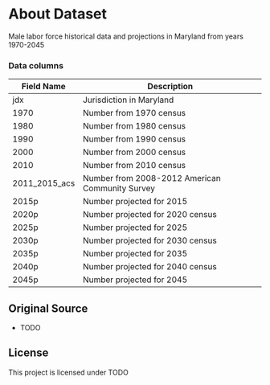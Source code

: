 # About Dataset

Male labor force historical data and projections in Maryland from years 1970-2045

### Data columns

| Field Name    | Description                                     |
| ------------- | ----------------------------------------------- |
| jdx           | Jurisdiction in Maryland                        |
| 1970          | Number from 1970 census                         |
| 1980          | Number from 1980 census                         |
| 1990          | Number from 1990 census                         |
| 2000          | Number from 2000 census                         |
| 2010          | Number from 2010 census                         |
| 2011_2015_acs | Number from 2008-2012 American Community Survey |
| 2015p         | Number projected for 2015                       |
| 2020p         | Number projected for 2020 census                |
| 2025p         | Number projected for 2025                       |
| 2030p         | Number projected for 2030 census                |
| 2035p         | Number projected for 2035                       |
| 2040p         | Number projected for 2040 census                |
| 2045p         | Number projected for 2045                       |

## Original Source

- TODO

## License

This project is licensed under TODO
